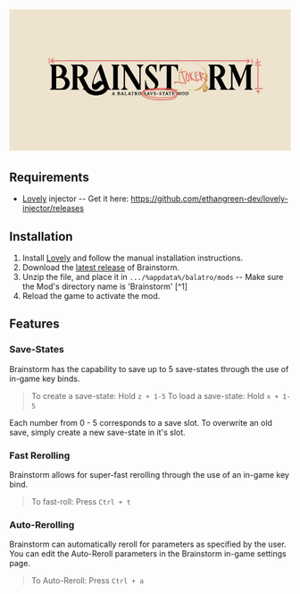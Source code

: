 ![Brainstorm-mod logo](BrainstormLogo.jpg)
--
## Requirements
- [Lovely](https://github.com/ethangreen-dev/lovely-injector) injector -- Get it here: https://github.com/ethangreen-dev/lovely-injector/releases

## Installation
1. Install [Lovely](https://github.com/ethangreen-dev/lovely-injector) and follow the manual installation instructions.
2. Download the [latest release](https://github.com/OceanRamen/Brainstorm/releases/) of Brainstorm.
3. Unzip the file, and place it in `.../%appdata%/balatro/mods` -- Make sure the Mod's directory name is 'Brainstorm' [^1]
4. Reload the game to activate the mod.

## Features
### Save-States
Brainstorm has the capability to save up to 5 save-states through the use of in-game key binds. 
> To create a save-state: Hold `z + 1-5`
> To load a save-state:	Hold `x + 1-5`

Each number from 0 - 5 corresponds to a save slot. To overwrite an old save, simply create a new save-state in it's slot. 

### Fast Rerolling
Brainstorm allows for super-fast rerolling through the use of an in-game key bind. 
> To fast-roll:	Press `Ctrl + t`

### Auto-Rerolling
Brainstorm can automatically reroll for parameters as specified by the user.
You can edit the Auto-Reroll parameters in the Brainstorm in-game settings page.
> To Auto-Reroll:	Press `Ctrl + a`